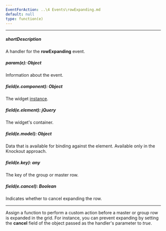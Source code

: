```yaml
---
EventForAction: ..\4 Events\rowExpanding.md
default: null
type: function(e)
---
```

---
##### shortDescription
A handler for the **rowExpanding** event.

##### param(e): Object
Information about the event.

##### field(e.component): Object
The widget <a href="/Documentation/16_2/ApiReference/UI_Widgets/dxDataGrid/Methods/#instance">instance</a>.

##### field(e.element): jQuery
The widget's container.

##### field(e.model): Object
Data that is available for binding against the element. Available only in the Knockout approach.

##### field(e.key): any
The key of the group or master row.

##### field(e.cancel): Boolean
Indicates whether to cancel expanding the row.

---
Assign a function to perform a custom action before a master or group row is expanded in the grid. For instance, you can prevent expanding by setting the **cancel** field of the object passed as the handler's parameter to *true*.
